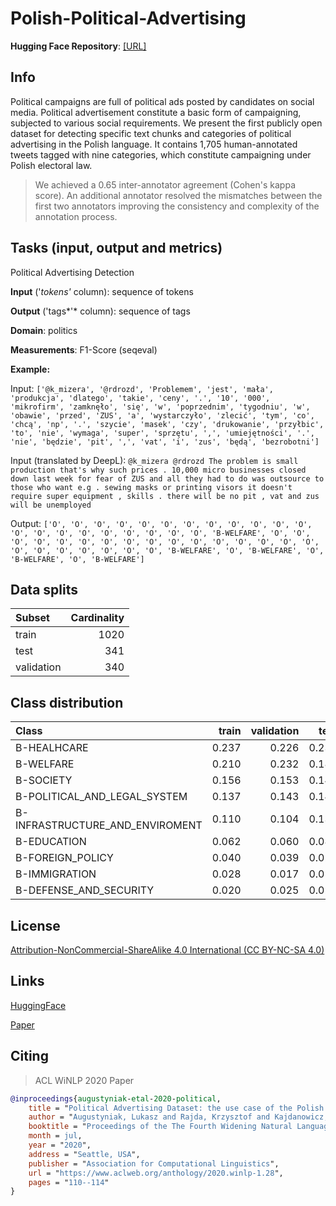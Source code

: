 # Polish-Political-Advertising
**Hugging Face Repository**: [[URL]](https://huggingface.co/datasets/laugustyniak/political-advertising-pl)

## Info

Political campaigns are full of political ads posted by candidates on social media. Political advertisement constitute a basic form of campaigning, subjected to various social requirements. We present the first publicly open dataset for detecting specific text chunks and categories of political advertising in the Polish language. It contains 1,705 human-annotated tweets tagged with nine categories, which constitute campaigning under Polish electoral law.

> We achieved a 0.65 inter-annotator agreement (Cohen's kappa score). An additional annotator resolved the mismatches between the first two annotators improving the consistency and complexity of the annotation process.

## Tasks (input, output and metrics)

Political Advertising Detection

**Input** ('*tokens'* column): sequence of tokens

**Output** ('tags*'* column):  sequence of tags 

**Domain**: politics

**Measurements**: F1-Score (seqeval)

**Example:**

Input: `['@k_mizera', '@rdrozd', 'Problemem', 'jest', 'mała', 'produkcja', 'dlatego', 'takie', 'ceny', '.', '10', '000', 'mikrofirm', 'zamknęło', 'się', 'w', 'poprzednim', 'tygodniu', 'w', 'obawie', 'przed', 'ZUS', 'a', 'wystarczyło', 'zlecić', 'tym', 'co', 'chcą', 'np', '.', 'szycie', 'masek', 'czy', 'drukowanie', 'przyłbic', 'to', 'nie', 'wymaga', 'super', 'sprzętu', ',', 'umiejętności', '.', 'nie', 'będzie', 'pit', ',', 'vat', 'i', 'zus', 'będą', 'bezrobotni']`

Input (translated by DeepL): `@k_mizera @rdrozd The problem is small production that's why such prices . 10,000 micro businesses closed down last week for fear of ZUS and all they had to do was outsource to those who want e.g . sewing masks or printing visors it doesn't require super equipment , skills . there will be no pit , vat and zus will be unemployed`

Output: `['O', 'O', 'O', 'O', 'O', 'O', 'O', 'O', 'O', 'O', 'O', 'O', 'O', 'O', 'O', 'O', 'O', 'O', 'O', 'O', 'O', 'B-WELFARE', 'O', 'O', 'O', 'O', 'O', 'O', 'O', 'O', 'O', 'O', 'O', 'O', 'O', 'O', 'O', 'O', 'O', 'O', 'O', 'O', 'O', 'O', 'O', 'B-WELFARE', 'O', 'B-WELFARE', 'O', 'B-WELFARE', 'O', 'B-WELFARE']`


## Data splits

| Subset     |   Cardinality |
|:-----------|--------------:|
| train      |          1020 |
| test       |           341 |
| validation |           340 |

## Class distribution

| Class                           |   train |   validation |   test |
|:--------------------------------|--------:|-------------:|-------:|
| B-HEALHCARE                     |   0.237 |        0.226 |  0.233 |
| B-WELFARE                       |   0.210 |        0.232 |  0.183 |
| B-SOCIETY                       |   0.156 |        0.153 |  0.149 |
| B-POLITICAL_AND_LEGAL_SYSTEM    |   0.137 |        0.143 |  0.149 |
| B-INFRASTRUCTURE_AND_ENVIROMENT |   0.110 |        0.104 |  0.133 |
| B-EDUCATION                     |   0.062 |        0.060 |  0.080 |
| B-FOREIGN_POLICY                |   0.040 |        0.039 |  0.028 |
| B-IMMIGRATION                   |   0.028 |        0.017 |  0.018 |
| B-DEFENSE_AND_SECURITY          |   0.020 |        0.025 |  0.028 |

## License

[Attribution-NonCommercial-ShareAlike 4.0 International (CC BY-NC-SA 4.0)](https://creativecommons.org/licenses/by-nc-sa/4.0/)

## Links

[HuggingFace](https://huggingface.co/datasets/laugustyniak/political-advertising-pl)

[Paper](https://aclanthology.org/2020.winlp-1.28/)

## Citing

> ACL WiNLP 2020 Paper

```bibtex
@inproceedings{augustyniak-etal-2020-political,
    title = "Political Advertising Dataset: the use case of the Polish 2020 Presidential Elections",
    author = "Augustyniak, Lukasz and Rajda, Krzysztof and Kajdanowicz, Tomasz and Bernaczyk, Micha{\l}",
    booktitle = "Proceedings of the The Fourth Widening Natural Language Processing Workshop",
    month = jul,
    year = "2020",
    address = "Seattle, USA",
    publisher = "Association for Computational Linguistics",
    url = "https://www.aclweb.org/anthology/2020.winlp-1.28",
    pages = "110--114"
}
```
